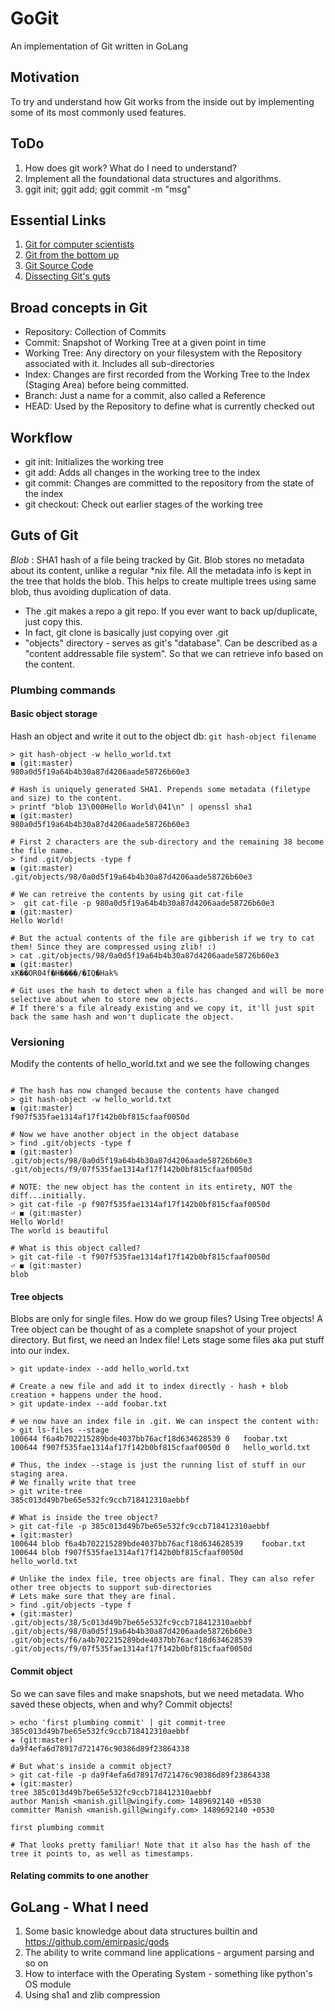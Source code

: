 # GoGit
An implementation of Git written in GoLang

## Motivation

To try and understand how Git works from the inside out by implementing some of its most commonly used features.

## ToDo

1. How does git work? What do I need to understand?
2. Implement all the foundational data structures and algorithms.
3. ggit init; ggit add; ggit commit -m "msg"


## Essential Links

1. [Git for computer scientists](http://eagain.net/articles/git-for-computer-scientists/)
2. [Git from the bottom up](ftp.newartisans.com/pub/git.from.bottom.up.pdf)
3. [Git Source Code](https://github.com/git/git)
4. [Dissecting Git's guts](https://www.youtube.com/watch?v=Y2Msq90ZknI)

## Broad concepts in Git

- Repository: Collection of Commits
- Commit: Snapshot of Working Tree at a given point in time
- Working Tree: Any directory on your filesystem with the Repository associated with it. Includes all sub-directories
- Index: Changes are first recorded from the Working Tree to the Index (Staging Area) before being committed.
- Branch: Just a name for a commit, also called a Reference
- HEAD: Used by the Repository to define what is currently checked out

## Workflow
- git init: Initializes the working tree
- git add: Adds all changes in the working tree to the index
- git commit: Changes are committed to the repository from the state of the index
- git checkout: Check out earlier stages of the working tree

## Guts of Git

*Blob* : SHA1 hash of a file being tracked by Git. Blob stores no metadata about its content, unlike a regular *nix file.
All the metadata info is kept in the tree that holds the blob. This helps to create multiple trees using same blob,
thus avoiding duplication of data.

- The .git makes a repo a git repo. If you ever want to back up/duplicate, just copy this. 
- In fact, git clone is basically just copying over .git
- "objects" directory - serves as git's "database". Can be described as a "content addressable file system". So that we can retrieve info
 based on the content.

### Plumbing commands

#### Basic object storage
Hash an object and write it out to the object db: `git hash-object filename`
```apacheconfig
> git hash-object -w hello_world.txt                                                                                          ◼ (git:master)
980a0d5f19a64b4b30a87d4206aade58726b60e3

# Hash is uniquely generated SHA1. Prepends some metadata (filetype and size) to the content. 
> printf "blob 13\000Hello World\041\n" | openssl sha1                                                                        ◼ (git:master)
980a0d5f19a64b4b30a87d4206aade58726b60e3

# First 2 characters are the sub-directory and the remaining 38 become the file name.
> find .git/objects -type f                                                                                                   ◼ (git:master)
.git/objects/98/0a0d5f19a64b4b30a87d4206aade58726b60e3 

# We can retreive the contents by using git cat-file
>  git cat-file -p 980a0d5f19a64b4b30a87d4206aade58726b60e3                                                                    ◼ (git:master)
Hello World!

# But the actual contents of the file are gibberish if we try to cat them! Since they are compressed using zlib! :)
> cat .git/objects/98/0a0d5f19a64b4b30a87d4206aade58726b60e3                                                                  ◼ (git:master)
xK��OR04f�H����/�IQ�Hak%

# Git uses the hash to detect when a file has changed and will be more selective about when to store new objects.
# If there's a file already existing and we copy it, it'll just spit back the same hash and won't duplicate the object.
```

### Versioning

Modify the contents of hello_world.txt and we see the following changes
```apacheconfig

# The hash has now changed because the contents have changed
> git hash-object -w hello_world.txt                                                                                          ◼ (git:master)
f907f535fae1314af17f142b0bf815cfaaf0050d

# Now we have another object in the object database
> find .git/objects -type f                                                                                                   ◼ (git:master)
.git/objects/98/0a0d5f19a64b4b30a87d4206aade58726b60e3
.git/objects/f9/07f535fae1314af17f142b0bf815cfaaf0050d

# NOTE: the new object has the content in its entirety, NOT the diff...initially.
> git cat-file -p f907f535fae1314af17f142b0bf815cfaaf0050d                                                                  ⏎ ◼ (git:master)
Hello World!
The world is beautiful

# What is this object called?
> git cat-file -t f907f535fae1314af17f142b0bf815cfaaf0050d                                                                  ⏎ ◼ (git:master)
blob
```

#### Tree objects
Blobs are only for single files. How do we group files? Using Tree objects!
A Tree object can be thought of as a complete snapshot of your project directory.
But first, we need an Index file! Lets stage some files aka put stuff into our index.

```apacheconfig
> git update-index --add hello_world.txt

# Create a new file and add it to index directly - hash + blob creation + happens under the hood.
> git update-index --add foobar.txt

# we now have an index file in .git. We can inspect the content with:
> git ls-files --stage
100644 f6a4b702215289bde4037bb76acf18d634628539 0	foobar.txt
100644 f907f535fae1314af17f142b0bf815cfaaf0050d 0	hello_world.txt

# Thus, the index --stage is just the running list of stuff in our staging area.
# We finally write that tree
> git write-tree
385c013d49b7be65e532fc9ccb718412310aebbf

# What is inside the tree object?
> git cat-file -p 385c013d49b7be65e532fc9ccb718412310aebbf                                                                    ✚ (git:master)
100644 blob f6a4b702215289bde4037bb76acf18d634628539	foobar.txt
100644 blob f907f535fae1314af17f142b0bf815cfaaf0050d	hello_world.txt

# Unlike the index file, tree objects are final. They can also refer other tree objects to support sub-directories
# Lets make sure that they are final. 
> find .git/objects -type f                                                                                                   ✚ (git:master)
.git/objects/38/5c013d49b7be65e532fc9ccb718412310aebbf
.git/objects/98/0a0d5f19a64b4b30a87d4206aade58726b60e3
.git/objects/f6/a4b702215289bde4037bb76acf18d634628539
.git/objects/f9/07f535fae1314af17f142b0bf815cfaaf0050d
```

#### Commit object

So we can save files and make snapshots, but we need metadata. Who saved these objects, when and why? Commit objects!
```apacheconfig
> echo 'first plumbing commit' | git commit-tree 385c013d49b7be65e532fc9ccb718412310aebbf                                     ✚ (git:master)
da9f4efa6d78917d721476c90386d89f23864338

# But what's inside a commit object?
> git cat-file -p da9f4efa6d78917d721476c90386d89f23864338                                                                    ✚ (git:master)
tree 385c013d49b7be65e532fc9ccb718412310aebbf
author Manish <manish.gill@wingify.com> 1489692140 +0530
committer Manish <manish.gill@wingify.com> 1489692140 +0530

first plumbing commit

# That looks pretty familiar! Note that it also has the hash of the tree it points to, as well as timestamps.
```

#### Relating commits to one another


## GoLang - What I need

1. Some basic knowledge about data structures builtin and https://github.com/emirpasic/gods
2. The ability to write command line applications - argument parsing and so on
3. How to interface with the Operating System - something like python's OS module
4. Using sha1 and zlib compression
